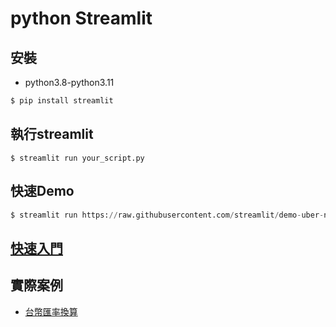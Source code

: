 # python Streamlit

## 安裝
- python3.8-python3.11

```python
$ pip install streamlit
```

## 執行streamlit

```
$ streamlit run your_script.py
```

## 快速Demo

```python
$ streamlit run https://raw.githubusercontent.com/streamlit/demo-uber-nyc-pickups/master/streamlit_app.py
```

## [快速入門](./快速入門/)
## 實際案例
- [台幣匯率換算](./實際案例/exchange_rate)